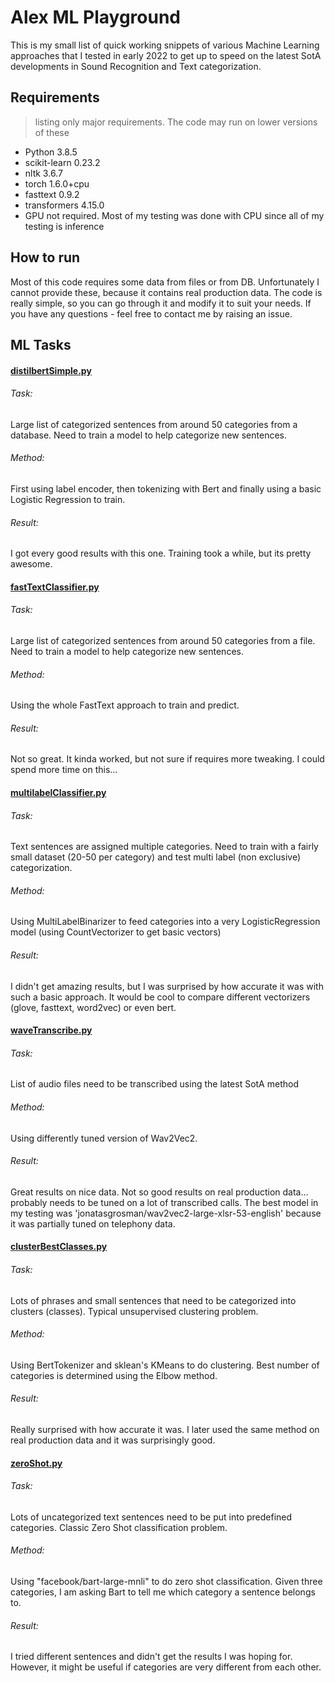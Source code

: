 # Alex ML Playground

This is my small list of quick working snippets of various Machine Learning approaches that I tested in early 2022 to get up to speed on the latest SotA developments in Sound Recognition and Text categorization.

## Requirements
> listing only major requirements. The code may run on lower versions of these

- Python 3.8.5
- scikit-learn 0.23.2
- nltk 3.6.7
- torch 1.6.0+cpu
- fasttext 0.9.2
- transformers 4.15.0
- GPU not required. Most of my testing was done with CPU since all of my testing is inference

## How to run
Most of this code requires some data from files or from DB. Unfortunately I cannot provide these, because it contains real production data. The code is really simple, so you can go through it and modify it to suit your needs. If you have any questions - feel free to contact me by raising an issue.

## ML Tasks

#### [distilbertSimple.py](https://github.com/alexturyev/ml_snippets_2022/main/distilbertSimple.py)
###### Task:
Large list of categorized sentences from around 50 categories from a database. Need to train a model to help categorize new sentences.

###### Method:
First using label encoder, then tokenizing with Bert and finally using a basic Logistic Regression to train.

###### Result:
I got every good results with this one. Training took a while, but its pretty awesome.

#### [fastTextClassifier.py](https://github.com/alexturyev/ml_snippets_2022/main/fastTextClassifier.py)
###### Task:
Large list of categorized sentences from around 50 categories from a file. Need to train a model to help categorize new sentences.

###### Method:
Using the whole FastText approach to train and predict.

###### Result:
Not so great. It kinda worked, but not sure if requires more tweaking. I could spend more time on this...

#### [multilabelClassifier.py](https://github.com/alexturyev/ml_snippets_2022/main/multilabelClassifier.py)
###### Task:
Text sentences are assigned multiple categories. Need to train with a fairly small dataset (20-50 per category) and test multi label (non exclusive) categorization.

###### Method:
Using MultiLabelBinarizer to feed categories into a very LogisticRegression model (using CountVectorizer to get basic vectors)

###### Result:
I didn't get amazing results, but I was surprised by how accurate it was with such a basic approach. It would be cool to compare different vectorizers (glove, fasttext, word2vec) or even bert.


#### [waveTranscribe.py](https://github.com/alexturyev/ml_snippets_2022/main/waveTranscribe.py)
###### Task:
List of audio files need to be transcribed using the latest SotA method

###### Method:
Using differently tuned version of Wav2Vec2.

###### Result:
Great results on nice data. Not so good results on real production data... probably needs to be tuned on a lot of transcribed calls. The best model in my testing was 'jonatasgrosman/wav2vec2-large-xlsr-53-english' because it was partially tuned on telephony data.


#### [clusterBestClasses.py](https://github.com/alexturyev/ml_snippets_2022/clusterBestClasses.py)
###### Task:
Lots of phrases and small sentences that need to be categorized into clusters (classes). Typical unsupervised clustering problem.

###### Method:
Using BertTokenizer and sklean's KMeans to do clustering. Best number of categories is determined using the Elbow method.

###### Result:
Really surprised with how accurate it was. I later used the same method on real production data and it was surprisingly good.

#### [zeroShot.py](https://github.com/alexturyev/ml_snippets_2022/zeroShot.py)
###### Task:
Lots of uncategorized text sentences need to be put into predefined categories. Classic Zero Shot classification problem.

###### Method:
Using "facebook/bart-large-mnli" to do zero shot classification. Given three categories, I am asking Bart to tell me which category a sentence belongs to.

###### Result:
I tried different sentences and didn't get the results I was hoping for. However, it might be useful if categories are very different from each other.
